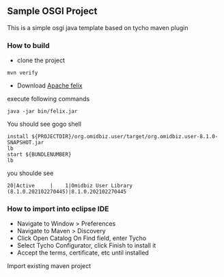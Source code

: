 ## Sample OSGI Project

This is a simple osgi java template based on tycho maven plugin

### How to build

* clone the project

```
mvn verify
```


* Download [Apache felix](https://downloads.apache.org//felix/org.apache.felix.main.distribution-7.0.0.zip)

execute following commands

```
java -jar bin/felix.jar
```

You should see gogo shell

```
install ${PROJECTDIR}/org.omidbiz.user/target/org.omidbiz.user-8.1.0-SNAPSHOT.jar
lb
start ${BUNDLENUMBER}
lb
```
you shoulde see 

```
20|Active     |    1|Omidbiz User Library (8.1.0.202102270445)|8.1.0.202102270445
```

###  How to import into eclipse IDE


* Navigate to Window > Preferences
* Navigate to Maven > Discovery
* Click Open Catalog
   On Find field, enter Tycho
* Select Tycho Configurator, click Finish to install it
* Accept the terms, certificate, etc until installed


Import existing maven project
